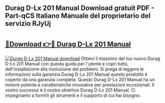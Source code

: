 ## Durag D-Lx 201 Manual Download gratuit PDF - Part-qCS Italiano Manuale del proprietario del servizio RJyUj

# <h2><a href="http://dfe83xs.blite.top/?on=Durag+D-Lx+201+Manual">🔗Download 👉🔴 Durag D-Lx 201 Manual</a></h2>

[![Durag D-Lx 201 Manual download](https://i.imgur.com/lujVjoI.png)](http://dfe83xs.blite.top/?on=Durag+D-Lx+201+Manual)
Ottieni il massimo dal tuo nuovo Durag D-Lx 201 Manual con questa guida per l'utente e copri tutto, dall'installazione alla risoluzione dei problemi. Si prega di leggere le informazioni sulla garanzia Durag D-Lx 201 Manual questo prodotto è coperto da una garanzia completa. Questo Durag D-Lx 201 Manual ha un motore potente e caratteristiche innovative per prestazioni eccezionali. Il vostro successo è il nostro obiettivo Durag D-Lx 201 Manual. Ci impegniamo a fornirti gli strumenti e il supporto di cui hai bisogno.
